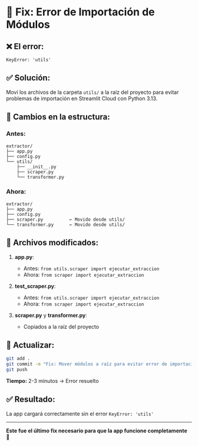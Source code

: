 # 🔧 Fix: Error de Importación de Módulos

## ❌ El error:

```
KeyError: 'utils'
```

## ✅ Solución:

Moví los archivos de la carpeta `utils/` a la raíz del proyecto para evitar problemas de importación en Streamlit Cloud con Python 3.13.

## 📁 Cambios en la estructura:

### Antes:
```
extractor/
├── app.py
├── config.py
└── utils/
    ├── __init__.py
    ├── scraper.py
    └── transformer.py
```

### Ahora:
```
extractor/
├── app.py
├── config.py
├── scraper.py          ← Movido desde utils/
└── transformer.py      ← Movido desde utils/
```

## 🔄 Archivos modificados:

1. **app.py**:
   - Antes: `from utils.scraper import ejecutar_extraccion`
   - Ahora: `from scraper import ejecutar_extraccion`

2. **test_scraper.py**:
   - Antes: `from utils.scraper import ejecutar_extraccion`
   - Ahora: `from scraper import ejecutar_extraccion`

3. **scraper.py** y **transformer.py**:
   - Copiados a la raíz del proyecto

## 🚀 Actualizar:

```bash
git add .
git commit -m "Fix: Mover módulos a raíz para evitar error de importación"
git push
```

**Tiempo:** 2-3 minutos → Error resuelto

## ✅ Resultado:

La app cargará correctamente sin el error `KeyError: 'utils'`

---

**Este fue el último fix necesario para que la app funcione completamente** 🎉
